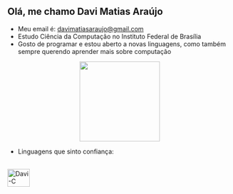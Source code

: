 ## Olá, me chamo Davi Matias Araújo

- Meu email é: davimatiasaraujo@gmail.com
- Estudo Ciência da Computação no Instituto Federal de Brasília
- Gosto de programar e estou aberto a novas linguagens, como também sempre querendo aprender mais sobre computação

<div align="center">
  <img height="180em" src="https://github-readme-stats.vercel.app/api/top-langs/?username=davi-araujo&layout=compact&langs_count=7&theme=dark"/>
</div>

- Linguagens que sinto confiança:

<div style="display: inline_block"><br>
  <img align="center" alt="Davi-C" height="40" width="50" src="https://cdn.jsdelivr.net/gh/devicons/devicon/icons/c/c-original.svg">
</div>

